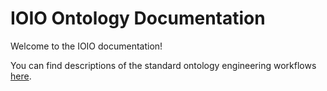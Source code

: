# IOIO Ontology Documentation

[//]: # "This file is meant to be edited by the ontology maintainer."

Welcome to the IOIO documentation!

You can find descriptions of the standard ontology engineering workflows [here](odk-workflows/index.md).
